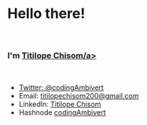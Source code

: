 <h1>Hello there!</h1>
<br>
<h3>I'm <a href="https://github.com/codingAmbivert" target="_blank">Titilope Chisom/a></h3>
<br>
<ul>
  <li>Twitter: <a href="https://twitter.com/codingAmbivert" target="_blank">@codingAmbivert</a></li>
  <li>Email: <a href="mailto: titilopechisom200@gmail.com" target="_blank">titilopechisom200@gmail.com</a></li>
  <li>LinkedIn: <a href="https://www.linkedin.com/in/titilope-chisom-rotimi-7372681b2/" target="_blank">Titilope Chisom</a></li>
  <li>Hashnode <a href="https://hashnode.com/codingambivert" target="_blank">codingAmbivert</a></li>
</ul>
